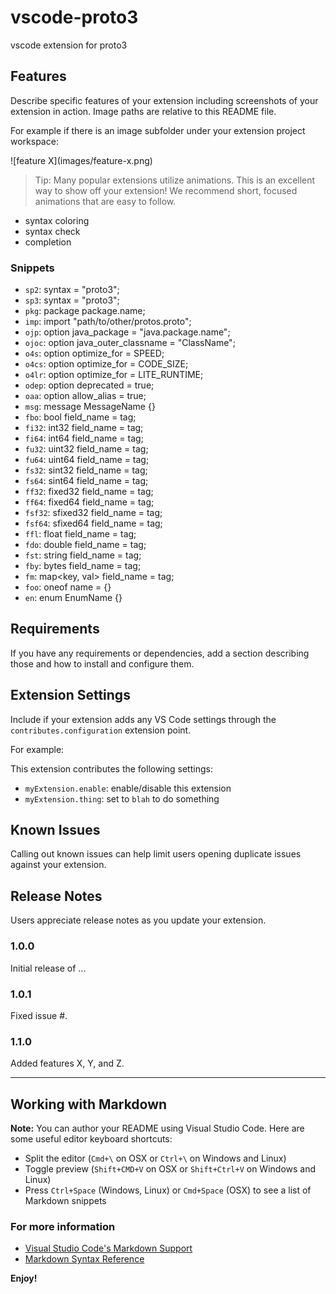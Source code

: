 # vscode-proto3

vscode extension for proto3

## Features

Describe specific features of your extension including screenshots of your extension in action. Image paths are relative to this README file.

For example if there is an image subfolder under your extension project workspace:

\!\[feature X\]\(images/feature-x.png\)

> Tip: Many popular extensions utilize animations. This is an excellent way to show off your extension! We recommend short, focused animations that are easy to follow.

- syntax coloring
- syntax check
- completion

### Snippets

- `sp2`: syntax = "proto3"; 
- `sp3`: syntax = "proto3";
- `pkg`: package package.name;
- `imp`: import "path/to/other/protos.proto";
- `ojp`: option java_package = "java.package.name";
- `ojoc`: option java_outer_classname = "ClassName";
- `o4s`: option optimize_for = SPEED;
- `o4cs`: option optimize_for = CODE_SIZE;
- `o4lr`: option optimize_for = LITE_RUNTIME;
- `odep`: option deprecated = true;
- `oaa`: option allow_alias = true;
- `msg`: message MessageName {}
- `fbo`: bool field_name = tag;
- `fi32`: int32 field_name = tag;
- `fi64`: int64 field_name = tag;
- `fu32`: uint32 field_name = tag;
- `fu64`: uint64 field_name = tag;
- `fs32`: sint32 field_name = tag;
- `fs64`: sint64 field_name = tag;
- `ff32`: fixed32 field_name = tag;
- `ff64`: fixed64 field_name = tag;
- `fsf32`: sfixed32 field_name = tag;
- `fsf64`: sfixed64 field_name = tag;
- `ffl`: float field_name = tag;
- `fdo`: double field_name = tag;
- `fst`: string field_name = tag;
- `fby`: bytes field_name = tag;
- `fm`: map<key, val> field_name = tag;
- `foo`: oneof name = {}
- `en`: enum EnumName {}

## Requirements

If you have any requirements or dependencies, add a section describing those and how to install and configure them.

## Extension Settings

Include if your extension adds any VS Code settings through the `contributes.configuration` extension point.

For example:

This extension contributes the following settings:

* `myExtension.enable`: enable/disable this extension
* `myExtension.thing`: set to `blah` to do something

## Known Issues

Calling out known issues can help limit users opening duplicate issues against your extension.

## Release Notes

Users appreciate release notes as you update your extension.

### 1.0.0

Initial release of ...

### 1.0.1

Fixed issue #.

### 1.1.0

Added features X, Y, and Z.

-----------------------------------------------------------------------------------------------------------

## Working with Markdown

**Note:** You can author your README using Visual Studio Code.  Here are some useful editor keyboard shortcuts:

* Split the editor (`Cmd+\` on OSX or `Ctrl+\` on Windows and Linux)
* Toggle preview (`Shift+CMD+V` on OSX or `Shift+Ctrl+V` on Windows and Linux)
* Press `Ctrl+Space` (Windows, Linux) or `Cmd+Space` (OSX) to see a list of Markdown snippets

### For more information

* [Visual Studio Code's Markdown Support](http://code.visualstudio.com/docs/languages/markdown)
* [Markdown Syntax Reference](https://help.github.com/articles/markdown-basics/)

**Enjoy!**